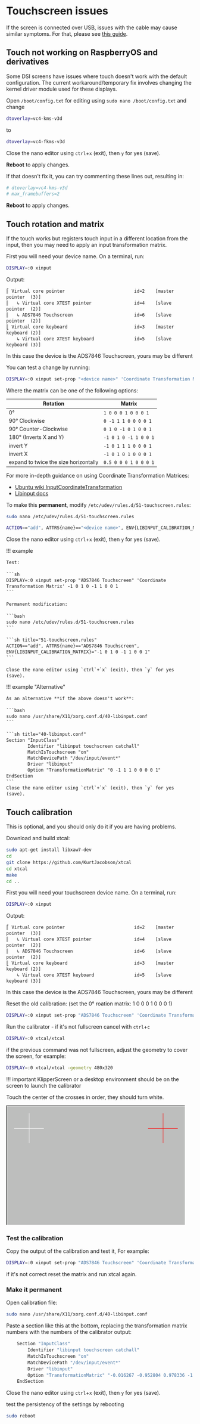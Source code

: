 # Touchscreen issues

If the screen is connected over USB, issues with the cable may cause similar symptoms. For that, please see [this guide](Physical_Install.md#cable-issues).

## Touch not working on RaspberryOS and derivatives

Some DSI screens have issues where touch doesn't work with the default configuration.
The current workaround/temporary fix involves changing the kernel driver module used for these displays.

Open `/boot/config.txt` for editing using `sudo nano /boot/config.txt` and change

```sh
dtoverlay=vc4-kms-v3d
```

to

```sh
dtoverlay=vc4-fkms-v3d
```

Close the nano editor using `ctrl`+`x` (exit), then `y` for yes (save).

**Reboot** to apply changes.

If that doesn't fix it, you can try commenting these lines out, resulting in:

```sh
# dtoverlay=vc4-kms-v3d
# max_framebuffers=2
```

**Reboot** to apply changes.

## Touch rotation and matrix

If the touch works but registers touch input in a different location from the input, then you may need to apply an input transformation matrix.

First you will need your device name. On a terminal, run:

```sh
DISPLAY=:0 xinput
```

Output:

```text
⎡ Virtual core pointer                          id=2    [master pointer  (3)]
⎜   ↳ Virtual core XTEST pointer                id=4    [slave  pointer  (2)]
⎜   ↳ ADS7846 Touchscreen                       id=6    [slave  pointer  (2)]
⎣ Virtual core keyboard                         id=3    [master keyboard (2)]
    ↳ Virtual core XTEST keyboard               id=5    [slave  keyboard (3)]
```

In this case the device is the ADS7846 Touchscreen, yours may be different

You can test a change by running:

```sh
DISPLAY=:0 xinput set-prop "<device name>" 'Coordinate Transformation Matrix' <matrix>
```

Where the matrix can be one of the following options:

| Rotation                                | Matrix                |
|-----------------------------------------|-----------------------|
| 0°                                      | `1 0 0 0 1 0 0 0 1`   |
| 90° Clockwise                           | `0 -1 1 1 0 0 0 0 1`  |
| 90° Counter-Clockwise                   | `0 1 0 -1 0 1 0 0 1`  |
| 180° (Inverts X and Y)                  | `-1 0 1 0 -1 1 0 0 1` |
| invert Y                                | `-1 0 1 1 1 0 0 0 1`  |
| invert X                                | `-1 0 1 0 1 0 0 0 1`  |
| expand to twice the size horizontally   | `0.5 0 0 0 1 0 0 0 1` |

For more in-depth guidance on using Coordinate Transformation Matrices:

* [Ubuntu wiki InputCoordinateTransformation](https://wiki.ubuntu.com/X/InputCoordinateTransformation)
* [Libinput docs](https://wayland.freedesktop.org/libinput/doc/1.9.0/absolute_axes.html)

To make this **permanent**, modify `/etc/udev/rules.d/51-touchscreen.rules`:

```bash
sudo nano /etc/udev/rules.d/51-touchscreen.rules
```

```sh title="51-touchscreen.rules"
ACTION=="add", ATTRS{name}=="<device name>", ENV{LIBINPUT_CALIBRATION_MATRIX}="<matrix>"
```

Close the nano editor using `ctrl`+`x` (exit), then `y` for yes (save).

!!! example

    Test:

    ```sh
    DISPLAY=:0 xinput set-prop "ADS7846 Touchscreen" 'Coordinate Transformation Matrix' -1 0 1 0 -1 1 0 0 1
    ```

    Permanent modification:

    ```bash
    sudo nano /etc/udev/rules.d/51-touchscreen.rules
    ```

    ```sh title="51-touchscreen.rules"
    ACTION=="add", ATTRS{name}=="ADS7846 Touchscreen", ENV{LIBINPUT_CALIBRATION_MATRIX}="-1 0 1 0 -1 1 0 0 1"
    ```
    
    Close the nano editor using `ctrl`+`x` (exit), then `y` for yes (save).


!!! example "Alternative"

    As an alternative **if the above doesn't work**:

    ```bash
    sudo nano /usr/share/X11/xorg.conf.d/40-libinput.conf
    ```

    ```sh title="40-libinput.conf"
    Section "InputClass"
            Identifier "libinput touchscreen catchall"
            MatchIsTouchscreen "on"
            MatchDevicePath "/dev/input/event*"
            Driver "libinput"
            Option "TransformationMatrix" "0 -1 1 1 0 0 0 0 1"
    EndSection
    ```
    Close the nano editor using `ctrl`+`x` (exit), then `y` for yes (save).


## Touch calibration

This is optional, and you should only do it if you are having problems.

Download and build xtcal:

```sh
sudo apt-get install libxaw7-dev
cd
git clone https://github.com/KurtJacobson/xtcal
cd xtcal
make
cd ..
```

First you will need your touchscreen device name. On a terminal, run:

```sh
DISPLAY=:0 xinput
```

Output:

```text
⎡ Virtual core pointer                          id=2    [master pointer  (3)]
⎜   ↳ Virtual core XTEST pointer                id=4    [slave  pointer  (2)]
⎜   ↳ ADS7846 Touchscreen                       id=6    [slave  pointer  (2)]
⎣ Virtual core keyboard                         id=3    [master keyboard (2)]
    ↳ Virtual core XTEST keyboard               id=5    [slave  keyboard (3)]
```

In this case the device is the ADS7846 Touchscreen, yours may be different

Reset the old calibration: (set the 0° roation matrix: 1 0 0 0 1 0 0 0 1)
```sh
DISPLAY=:0 xinput set-prop "ADS7846 Touchscreen" 'Coordinate Transformation Matrix' 1 0 0 0 1 0 0 0 1
```
Run the calibrator - if it's not fullscreen cancel with `ctrl`+`c`
```sh
DISPLAY=:0 xtcal/xtcal
```
if the previous command was not fullscreen, adjust the geometry to cover the screen, for example:
```sh
DISPLAY=:0 xtcal/xtcal -geometry 480x320
```

!!! important
    KlipperScreen or a desktop environment should be on the screen to launch the calibrator

Touch the center of the crosses in order, they should turn white.

![xtcal_preview](../img/troubleshooting/xtcal.png)

### Test the calibration

Copy the output of the calibration and test it, For example:
```sh
DISPLAY=:0 xinput set-prop "ADS7846 Touchscreen" 'Coordinate Transformation Matrix' -0.016267 -0.952804 0.978336 -1.010164 0.065333 0.998316 0 0 1
```
if it's not correct reset the matrix and run xtcal again.

### Make it permanent
Open calibration file:
```sh
sudo nano /usr/share/X11/xorg.conf.d/40-libinput.conf
```
Paste a section like this at the bottom,
replacing the transformation matrix numbers with the numbers of the calibrator output:
```sh title="40-libinput.conf"
    Section "InputClass"
        Identifier "libinput touchscreen catchall"
        MatchIsTouchscreen "on"
        MatchDevicePath "/dev/input/event*"
        Driver "libinput"
        Option "TransformationMatrix" "-0.016267 -0.952804 0.978336 -1.010164 0.065333 0.998316 0 0 1"
    EndSection
```
Close the nano editor using `ctrl`+`x` (exit), then `y` for yes (save).

test the persistency of the settings by rebooting
```sh
sudo reboot
```
